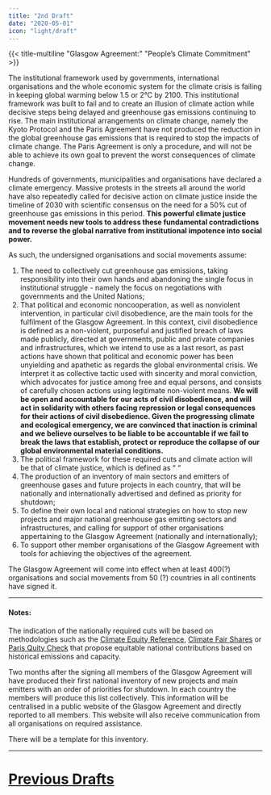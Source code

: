 ```yaml
---
title: "2nd Draft"
date: "2020-05-01"
icon: "light/draft"
---
```


{{< title-multiline "Glasgow Agreement:" "People’s Climate Commitment" >}}

The institutional framework used by governments, international organisations and the whole economic system for the climate crisis is failing in keeping global warming below 1.5 or 2°C by 2100. This institutional framework was built to fail and to create an illusion of climate action while decisive steps being delayed and greenhouse gas emissions continuing to rise. The main institutional arrangements on climate change, namely the Kyoto Protocol and the Paris Agreement have not produced the reduction in the global greenhouse gas emissions that is required to stop the impacts of climate change. The Paris Agreement is only a procedure, and will not be able to achieve its own goal to prevent the worst consequences of climate change.  

Hundreds of governments, municipalities and organisations have declared a climate emergency. Massive protests in the streets all around the world have also repeatedly called for decisive action on climate justice inside the timeline of 2030 with scientific consensus on the need for a 50% cut of greenhouse gas emissions in this period. **This powerful climate justice movement needs new tools to address these fundamental contradictions and to reverse the global narrative from institutional impotence into social power.**  

As such, the undersigned organisations and social movements assume:  
1. The need to collectively cut greenhouse gas emissions, taking responsibility into their own hands and abandoning the single focus in institutional struggle - namely the focus on negotiations with governments and the United Nations;  
2. That political and economic noncooperation, as well as nonviolent intervention, in particular civil disobedience, are the main tools for the fulfilment of the Glasgow Agreement. In this context, civil disobedience is defined as a non-violent, purposeful and justified breach of laws made publicly, directed at governments, public and private companies and infrastructures, which we intend to use as a last resort, as past actions have shown that political and economic power has been unyielding and apathetic as regards the global environmental crisis. We interpret it as collective tactic used with sincerity and moral conviction, which advocates for justice among free and equal persons, and consists of carefully chosen actions using legitimate non-violent means. **We will be open and accountable for our acts of civil disobedience, and will act in solidarity with others facing repression or legal consequences for their actions of civil disobedience. Given the progressing climate and ecological emergency, we are convinced that inaction is criminal and we believe ourselves to be liable to be accountable if we fail to break the laws that establish, protect or reproduce the collapse of our global environmental material conditions.**
3. The political framework for these required cuts and climate action will be that of climate justice, which is defined as “ “  
4. The production of an inventory of main sectors and emitters of greenhouse gases and future projects in each country, that will be nationally and internationally advertised and defined as priority for shutdown;  
5. To define their own local and national strategies on how to stop new projects and major national greenhouse gas emitting sectors and infrastructures, and calling for support of other organisations appertaining to the Glasgow Agreement (nationally and internationally);  
6. To support other member organisations of the Glasgow Agreement with tools for achieving the objectives of the agreement.  

The Glasgow Agreement will come into effect when at least 400(?) organisations and social movements from 50 (?) countries in all continents have signed it.

---

#### Notes:  

The indication of the nationally required cuts will be based on methodologies such as the [Climate Equity Reference](https://climateequityreference.org/), [Climate Fair Shares](http://www.climatefairshares.org/) or [Paris Quity Check](http://paris-equity-check.org/) that propose equitable national contributions based on historical emissions and capacity.  

Two months after the signing all members of the Glasgow Agreement will have produced their first national inventory of new projects and main emitters with an order of priorities for shutdown. In each country the members will produce this list collectively. This information will be centralised in a public website of the Glasgow Agreement and directly reported to all members. This website will also receive communication from all organisations on required assistance.  

There will be a template for this inventory.  

---

# [Previous Drafts](/drafts)